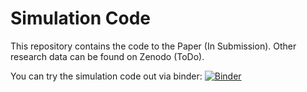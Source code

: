 # Simulation Code

This repository contains the code to the Paper (In Submission).
Other research data can be found on Zenodo (ToDo).


You can try the simulation code out via binder:
   [![Binder](https://mybinder.org/badge_logo.svg)](https://mybinder.org/v2/gh/temunds/RailwayJunction_PhaseType_Simulation/HEAD?labpath=Scripts%2FIntroduction_Simulation.ipynb)

